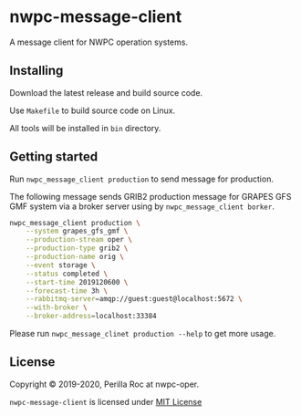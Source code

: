 # nwpc-message-client

A message client for NWPC operation systems.

## Installing

Download the latest release and build source code.

Use `Makefile` to build source code on Linux.

All tools will be installed in `bin` directory.

## Getting started

Run `nwpc_message_client production` to send message for production.

The following message sends GRIB2 production message for GRAPES GFS GMF system 
via a broker server using by `nwpc_message_client borker`.

```bash
nwpc_message_client production \
    --system grapes_gfs_gmf \
    --production-stream oper \
    --production-type grib2 \
    --production-name orig \
    --event storage \
    --status completed \
    --start-time 2019120600 \
    --forecast-time 3h \
    --rabbitmq-server=amqp://guest:guest@localhost:5672 \
    --with-broker \
    --broker-address=localhost:33384
```

Please run `nwpc_message_clinet production --help` to get more usage.

## License

Copyright &copy; 2019-2020, Perilla Roc at nwpc-oper.

`nwpc-message-client` is licensed under [MIT License](LICENSE)